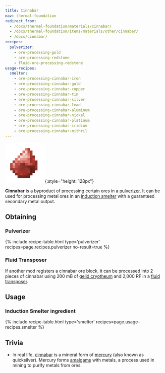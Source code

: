 ```yaml
---
title: Cinnabar
nav: thermal-foundation
redirect_from:
  - /docs/thermal-foundation/materials/cinnabar/
  - /docs/thermal-foundation/items/materials/other/cinnabar/
  - /docs/cinnabar/
recipes:
  pulverizer:
    - ore-processing-gold
    - ore-processing-redstone
    - fluid-ore-processing-redstone
usage-recipes:
  smelter:
    - ore-processing-cinnabar-iron
    - ore-processing-cinnabar-gold
    - ore-processing-cinnabar-copper
    - ore-processing-cinnabar-tin
    - ore-processing-cinnabar-silver
    - ore-processing-cinnabar-lead
    - ore-processing-cinnabar-aluminum
    - ore-processing-cinnabar-nickel
    - ore-processing-cinnabar-platinum
    - ore-processing-cinnabar-iridium
    - ore-processing-cinnabar-mithril
---
```


![Cinnabar](/assets/images/thermal-foundation/cinnabar.png){:style="height: 128px"}


**Cinnabar** is a byproduct of processing certain ores in a
[pulverizer](/docs/thermal-expansion/pulverizer/). It can be used for processing metal ores in an
[induction smelter](/docs/thermal-expansion/induction-smelter/) with a guaranteed secondary metal
output.


Obtaining
---------

### Pulverizer
{% include recipe-table.html type='pulverizer' recipes=page.recipes.pulverizer no-result=true %}

### Fluid Transposer
If another mod registers a cinnabar ore block, it can be processed into 2 pieces
of cinnabar using 200 mB of [gelid cryotheum](/docs/thermal-foundation/gelid-cryotheum/) and 2,000
RF in a [fluid transposer](/docs/thermal-expansion/fluid-transposer/).


Usage
-----

### Induction Smelter ingredient
{% include recipe-table.html type='smelter' recipes=page.usage-recipes.smelter %}


Trivia
------

* In real life, [cinnabar](https://en.wikipedia.org/wiki/Cinnabar) is a mineral
  form of [mercury](https://en.wikipedia.org/wiki/Mercury) (also known as
  quicksilver). Mercury forms
  [amalgams](https://en.wikipedia.org/wiki/Amalgam_(chemistry)) with metals, a
  process used in mining to purify metals from ores.
